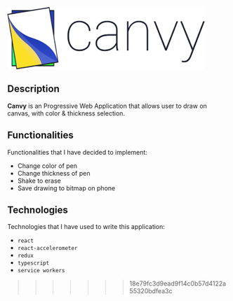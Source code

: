 <img  src="https://github.com/luksari/canvy/blob/master/logo.svg" width="450" title="Logo Canvy">

## Description
**Canvy** is an Progressive Web Application that allows user to draw on canvas, with color & thickness selection.

## Functionalities
Functionalities that I have decided to implement:
* Change color of pen
* Change thickness of pen
* Shake to erase
* Save drawing to bitmap on phone

## Technologies
Technologies that I have used to write this application:
* `react`
* `react-accelerometer`
* `redux`
* `typescript`
* `service workers`
>>>>>>> 18e79fc3d9ead9f14c0b57d4122a55320bdfea3c
